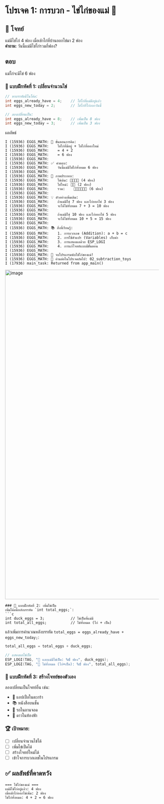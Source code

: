 # โปรเจค 1: การบวก - ไข่ไก่ของแม่ 🥚

## 🎯 โจทย์
แม่มีไข่ไก่ 4 ฟอง เมื่อเช้าไก่ที่บ้านออกไข่มา 2 ฟอง  
**คำถาม:** วันนี้แม่มีไข่ไก่รวมกี่ฟอง?

## ตอบ
แม่ไก่จะมีไข่ 6 ฟอง


### 📝 แบบฝึกหัดที่ 1: เปลี่ยนจำนวนไข่
```c
// หาบรรทัดนี้ในโค้ด:
int eggs_already_have = 4;    // ไข่ไก่ที่แม่มีอยู่แล้ว
int eggs_new_today = 2;       // ไข่ไก่ที่ไก่ออกวันนี้

// ลองเปลี่ยนเป็น:
int eggs_already_have = 8;    // เพิ่มเป็น 8 ฟอง
int eggs_new_today = 3;       // เพิ่มเป็น 3 ฟอง
```
ผลลัพธ์
```
I (15936) EGGS_MATH: 🧮 ขั้นตอนการคิด:
I (15936) EGGS_MATH:    ไข่ไก่ที่มีอยู่ + ไข่ไก่ที่ออกใหม่
I (15936) EGGS_MATH:    = 4 + 2
I (15936) EGGS_MATH:    = 6 ฟอง
I (15936) EGGS_MATH: 
I (15936) EGGS_MATH: ✅ คำตอบ:
I (15936) EGGS_MATH:    วันนี้แม่มีไข่ไก่ทั้งหมด 6 ฟอง
I (15936) EGGS_MATH: 
I (15936) EGGS_MATH: 🎨 ภาพประกอบ:
I (15936) EGGS_MATH:    ไข่เดิม: 🥚🥚🥚🥚 (4 ฟอง)
I (15936) EGGS_MATH:    ไข่ใหม่: 🥚🥚 (2 ฟอง)
I (15936) EGGS_MATH:    รวม:    🥚🥚🥚🥚🥚🥚 (6 ฟอง)
I (15936) EGGS_MATH:
I (15936) EGGS_MATH: 💡 ตัวอย่างเพิ่มเติม:
I (15936) EGGS_MATH:    ถ้าแม่มีไข่ 7 ฟอง และไก่ออกไข่ 3 ฟอง
I (15936) EGGS_MATH:    จะได้ไข่ทั้งหมด 7 + 3 = 10 ฟอง
I (15936) EGGS_MATH:
I (15936) EGGS_MATH:    ถ้าแม่มีไข่ 10 ฟอง และไก่ออกไข่ 5 ฟอง
I (15936) EGGS_MATH:    จะได้ไข่ทั้งหมด 10 + 5 = 15 ฟอง
I (15936) EGGS_MATH:
I (15936) EGGS_MATH: 📚 สิ่งที่เรียนรู้:
I (15936) EGGS_MATH:    1. การบวกเลข (Addition): a + b = c
I (15936) EGGS_MATH:    2. การใช้ตัวแปร (Variables) เก็บค่า
I (15936) EGGS_MATH:    3. การแสดงผลด้วย ESP_LOGI
I (15936) EGGS_MATH:    4. การแก้โจทย์แบบมีขั้นตอน
I (15936) EGGS_MATH:
I (15936) EGGS_MATH: 🎉 จบโปรแกรมนับไข่ไก่ของแม่!
I (15936) EGGS_MATH: 📖 อ่านต่อในโปรเจคถัดไป: 02_subtraction_toys
I (17936) main_task: Returned from app_main()
```
  <img width="1920" height="1080" alt="image" src="https://github.com/user-attachments/assets/5d2b620e-5eab-4b03-8e32-b7ed2c229a18" />

```
### 📝 แบบฝึกหัดที่ 2: เพิ่มไข่เป็ด
เพิ่มโค้ดนี้หลังบรรทัด `int total_eggs;`:
```c
int duck_eggs = 3;            // ไข่เป็ดที่แม่มี
int total_all_eggs;           // ไข่ทั้งหมด (ไก่ + เป็ด)
```

แล้วเพิ่มการคำนวณหลังบรรทัด `total_eggs = eggs_already_have + eggs_new_today;`:
```c
total_all_eggs = total_eggs + duck_eggs;

// แสดงผลไข่เป็ด
ESP_LOGI(TAG, "🦆 และแม่มีไข่เป็ด: %d ฟอง", duck_eggs);
ESP_LOGI(TAG, "🥚 ไข่ทั้งหมด (ไก่+เป็ด): %d ฟอง", total_all_eggs);
```

### 📝 แบบฝึกหัดที่ 3: สร้างโจทย์ของตัวเอง
ลองเปลี่ยนเป็นโจทย์อื่น เช่น:
- 🍎 แอปเปิ้ลในตะกร้า
- 📚 หนังสือบนชั้น  
- 🚗 รถในลานจอด
- 🌟 ดาวในท้องฟ้า

### 🏆 เป้าหมาย:
- [ ] เปลี่ยนจำนวนไข่ได้
- [ ] เพิ่มไข่เป็ดได้  
- [ ] สร้างโจทย์ใหม่ได้
- [ ] เข้าใจการบวกเลขในโปรแกรม

## ✅ ผลลัพธ์ที่คาดหวัง

```
=== ไข่ไก่ของแม่ ===
แม่มีไข่ไก่อยู่แล้ว: 4 ฟอง
เมื่อเช้าไก่ออกไข่เพิ่ม: 2 ฟอง
ไข่ไก่ทั้งหมด: 4 + 2 = 6 ฟอง
```
